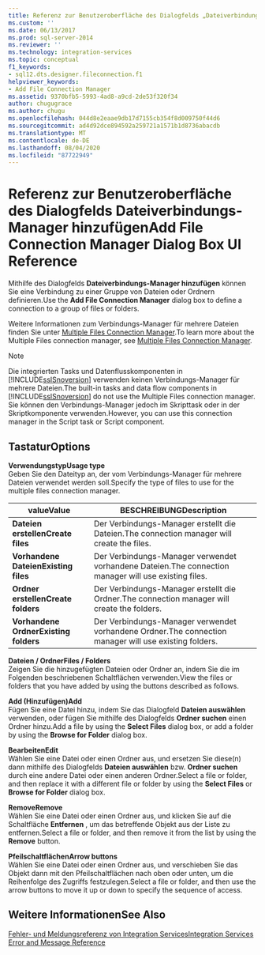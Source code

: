 ```yaml
---
title: Referenz zur Benutzeroberfläche des Dialogfelds „Dateiverbindungs-Manager hinzufügen“ | Microsoft-Dokumentation
ms.custom: ''
ms.date: 06/13/2017
ms.prod: sql-server-2014
ms.reviewer: ''
ms.technology: integration-services
ms.topic: conceptual
f1_keywords:
- sql12.dts.designer.fileconnection.f1
helpviewer_keywords:
- Add File Connection Manager
ms.assetid: 9370bfb5-5993-4ad8-a9cd-2de53f320f34
author: chugugrace
ms.author: chugu
ms.openlocfilehash: 044d8e2eaae9db17d7155cb354f8d009750f44d6
ms.sourcegitcommit: ad4d92dce894592a259721a1571b1d8736abacdb
ms.translationtype: MT
ms.contentlocale: de-DE
ms.lasthandoff: 08/04/2020
ms.locfileid: "87722949"
---
```

# <a name="add-file-connection-manager-dialog-box-ui-reference"></a><span data-ttu-id="72eb4-102">Referenz zur Benutzeroberfläche des Dialogfelds Dateiverbindungs-Manager hinzufügen</span><span class="sxs-lookup"><span data-stu-id="72eb4-102">Add File Connection Manager Dialog Box UI Reference</span></span>
  <span data-ttu-id="72eb4-103">Mithilfe des Dialogfelds **Dateiverbindungs-Manager hinzufügen** können Sie eine Verbindung zu einer Gruppe von Dateien oder Ordnern definieren.</span><span class="sxs-lookup"><span data-stu-id="72eb4-103">Use the **Add File Connection Manager** dialog box to define a connection to a group of files or folders.</span></span>  
  
 <span data-ttu-id="72eb4-104">Weitere Informationen zum Verbindungs-Manager für mehrere Dateien finden Sie unter [Multiple Files Connection Manager](multiple-files-connection-manager.md).</span><span class="sxs-lookup"><span data-stu-id="72eb4-104">To learn more about the Multiple Files connection manager, see [Multiple Files Connection Manager](multiple-files-connection-manager.md).</span></span>  
  
> [!NOTE]  
>  <span data-ttu-id="72eb4-105">Die integrierten Tasks und Datenflusskomponenten in [!INCLUDE[ssISnoversion](../../includes/ssisnoversion-md.md)] verwenden keinen Verbindungs-Manager für mehrere Dateien.</span><span class="sxs-lookup"><span data-stu-id="72eb4-105">The built-in tasks and data flow components in [!INCLUDE[ssISnoversion](../../includes/ssisnoversion-md.md)] do not use the Multiple Files connection manager.</span></span> <span data-ttu-id="72eb4-106">Sie können den Verbindungs-Manager jedoch im Skripttask oder in der Skriptkomponente verwenden.</span><span class="sxs-lookup"><span data-stu-id="72eb4-106">However, you can use this connection manager in the Script task or Script component.</span></span>  
  
## <a name="options"></a><span data-ttu-id="72eb4-107">Tastatur</span><span class="sxs-lookup"><span data-stu-id="72eb4-107">Options</span></span>  
 <span data-ttu-id="72eb4-108">**Verwendungstyp**</span><span class="sxs-lookup"><span data-stu-id="72eb4-108">**Usage type**</span></span>  
 <span data-ttu-id="72eb4-109">Geben Sie den Dateityp an, der vom Verbindungs-Manager für mehrere Dateien verwendet werden soll.</span><span class="sxs-lookup"><span data-stu-id="72eb4-109">Specify the type of files to use for the multiple files connection manager.</span></span>  
  
|<span data-ttu-id="72eb4-110">value</span><span class="sxs-lookup"><span data-stu-id="72eb4-110">Value</span></span>|<span data-ttu-id="72eb4-111">BESCHREIBUNG</span><span class="sxs-lookup"><span data-stu-id="72eb4-111">Description</span></span>|  
|-----------|-----------------|  
|<span data-ttu-id="72eb4-112">**Dateien erstellen**</span><span class="sxs-lookup"><span data-stu-id="72eb4-112">**Create files**</span></span>|<span data-ttu-id="72eb4-113">Der Verbindungs-Manager erstellt die Dateien.</span><span class="sxs-lookup"><span data-stu-id="72eb4-113">The connection manager will create the files.</span></span>|  
|<span data-ttu-id="72eb4-114">**Vorhandene Dateien**</span><span class="sxs-lookup"><span data-stu-id="72eb4-114">**Existing files**</span></span>|<span data-ttu-id="72eb4-115">Der Verbindungs-Manager verwendet vorhandene Dateien.</span><span class="sxs-lookup"><span data-stu-id="72eb4-115">The connection manager will use existing files.</span></span>|  
|<span data-ttu-id="72eb4-116">**Ordner erstellen**</span><span class="sxs-lookup"><span data-stu-id="72eb4-116">**Create folders**</span></span>|<span data-ttu-id="72eb4-117">Der Verbindungs-Manager erstellt die Ordner.</span><span class="sxs-lookup"><span data-stu-id="72eb4-117">The connection manager will create the folders.</span></span>|  
|<span data-ttu-id="72eb4-118">**Vorhandene Ordner**</span><span class="sxs-lookup"><span data-stu-id="72eb4-118">**Existing folders**</span></span>|<span data-ttu-id="72eb4-119">Der Verbindungs-Manager verwendet vorhandene Ordner.</span><span class="sxs-lookup"><span data-stu-id="72eb4-119">The connection manager will use existing folders.</span></span>|  
  
 <span data-ttu-id="72eb4-120">**Dateien / Ordner**</span><span class="sxs-lookup"><span data-stu-id="72eb4-120">**Files / Folders**</span></span>  
 <span data-ttu-id="72eb4-121">Zeigen Sie die hinzugefügten Dateien oder Ordner an, indem Sie die im Folgenden beschriebenen Schaltflächen verwenden.</span><span class="sxs-lookup"><span data-stu-id="72eb4-121">View the files or folders that you have added by using the buttons described as follows.</span></span>  
  
 <span data-ttu-id="72eb4-122">**Add (Hinzufügen)**</span><span class="sxs-lookup"><span data-stu-id="72eb4-122">**Add**</span></span>  
 <span data-ttu-id="72eb4-123">Fügen Sie eine Datei hinzu, indem Sie das Dialogfeld **Dateien auswählen** verwenden, oder fügen Sie mithilfe des Dialogfelds **Ordner suchen** einen Ordner hinzu.</span><span class="sxs-lookup"><span data-stu-id="72eb4-123">Add a file by using the **Select Files** dialog box, or add a folder by using the **Browse for Folder** dialog box.</span></span>  
  
 <span data-ttu-id="72eb4-124">**Bearbeiten**</span><span class="sxs-lookup"><span data-stu-id="72eb4-124">**Edit**</span></span>  
 <span data-ttu-id="72eb4-125">Wählen Sie eine Datei oder einen Ordner aus, und ersetzen Sie diese(n) dann mithilfe des Dialogfelds **Dateien auswählen** bzw. **Ordner suchen** durch eine andere Datei oder einen anderen Ordner.</span><span class="sxs-lookup"><span data-stu-id="72eb4-125">Select a file or folder, and then replace it with a different file or folder by using the **Select Files** or **Browse for Folder** dialog box.</span></span>  
  
 <span data-ttu-id="72eb4-126">**Remove**</span><span class="sxs-lookup"><span data-stu-id="72eb4-126">**Remove**</span></span>  
 <span data-ttu-id="72eb4-127">Wählen Sie eine Datei oder einen Ordner aus, und klicken Sie auf die Schaltfläche **Entfernen** , um das betreffende Objekt aus der Liste zu entfernen.</span><span class="sxs-lookup"><span data-stu-id="72eb4-127">Select a file or folder, and then remove it from the list by using the **Remove** button.</span></span>  
  
 <span data-ttu-id="72eb4-128">**Pfeilschaltflächen**</span><span class="sxs-lookup"><span data-stu-id="72eb4-128">**Arrow buttons**</span></span>  
 <span data-ttu-id="72eb4-129">Wählen Sie eine Datei oder einen Ordner aus, und verschieben Sie das Objekt dann mit den Pfeilschaltflächen nach oben oder unten, um die Reihenfolge des Zugriffs festzulegen.</span><span class="sxs-lookup"><span data-stu-id="72eb4-129">Select a file or folder, and then use the arrow buttons to move it up or down to specify the sequence of access.</span></span>  
  
## <a name="see-also"></a><span data-ttu-id="72eb4-130">Weitere Informationen</span><span class="sxs-lookup"><span data-stu-id="72eb4-130">See Also</span></span>  
 [<span data-ttu-id="72eb4-131">Fehler- und Meldungsreferenz von Integration Services</span><span class="sxs-lookup"><span data-stu-id="72eb4-131">Integration Services Error and Message Reference</span></span>](../integration-services-error-and-message-reference.md)  
  
  
